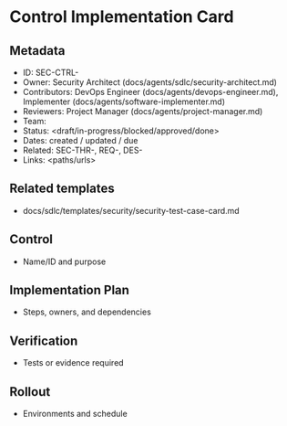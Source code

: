 # Control Implementation Card

## Metadata
- ID: SEC-CTRL-<id>
- Owner: Security Architect (docs/agents/sdlc/security-architect.md)
- Contributors: DevOps Engineer (docs/agents/devops-engineer.md), Implementer (docs/agents/software-implementer.md)
- Reviewers: Project Manager (docs/agents/project-manager.md)
- Team: <team>
- Status: <draft/in-progress/blocked/approved/done>
- Dates: created <YYYY-MM-DD> / updated <YYYY-MM-DD> / due <YYYY-MM-DD>
- Related: SEC-THR-<id>, REQ-<id>, DES-<id>
- Links: <paths/urls>

## Related templates
- docs/sdlc/templates/security/security-test-case-card.md

## Control
- Name/ID and purpose

## Implementation Plan
- Steps, owners, and dependencies

## Verification
- Tests or evidence required

## Rollout
- Environments and schedule
